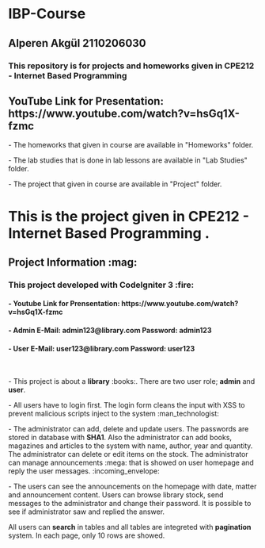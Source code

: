 # IBP-Course
<h2>Alperen Akgül 2110206030</h2>
<h3>This repository is for projects and homeworks given in CPE212 - Internet Based Programming</h3>
<h2>YouTube Link for Presentation: https://www.youtube.com/watch?v=hsGq1X-fzmc</h2>
<p> - The homeworks that given in course are available in "Homeworks" folder.</p>
<p> - The lab studies that is done in lab lessons are available in "Lab Studies" folder.</p>
<p> - The project that given in course are available in "Project" folder.</p>

<h1>This is the project given in CPE212 - Internet Based Programming .</h1>
<h2>Project Information :mag:</h2>
<h3>This project developed with <b>CodeIgniter 3</b> :fire:</h3> 
<h4> - Youtube Link for Prensentation: https://www.youtube.com/watch?v=hsGq1X-fzmc </h4>
<h4> - Admin E-Mail: admin123@library.com Password: admin123</h4>
<h4> - User E-Mail: user123@library.com Password: user123</h4>
<br>
<p> - This project is about a <b>library</b> :books:. There are two user role; <b>admin</b> and <b>user</b>. </p>
<p> - All users have to login first. The login form cleans the input with XSS to prevent malicious scripts inject to the system :man_technologist:</p> 
<p> - The administrator can add, delete and update users. The passwords are stored in database with <b>SHA1</b>. Also the administrator can add books, magazines and articles to the system with name, author, year and quantity. The administrator can delete or edit items on the stock. The administrator can manage announcements :mega: that is showed on user homepage and reply the user messages. :incoming_envelope: </p>
<p> - The users can see the announcements on the homepage with date, matter and announcement content. Users can browse library stock, send messages to the administrator and change their password. It is possible to see if administrator saw and replied the answer.</p>
<p>All users can <b>search</b> in tables and all tables are integreted with <b>pagination</b> system. In each page, only 10 rows are showed.

